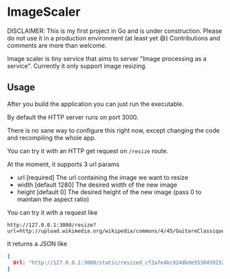# ImageScaler

DISCLAIMER: This is my first project in Go and is under construction.
Please do not use it in a production environment (at least yet :smile:)
Contributions and comments are more than welcome.

Image scaler is tiny service that aims to server "Image processing as a
service".
Currently it only support image resizing.

## Usage

After you build the application you can just run the executable.

By default the HTTP server runs on port 3000.

There is no sane way to configure this right now, except changing the
code and recompiling the whole app.

You can try it with an HTTP get request on `/resize` route.

At the moment, it supports 3 url params

- url [required] The url containing the image we want to resize
- width [default 1280] The desired width of the new image
- height [default 0] The desired height of the new image (pass 0 to
  maintain the aspect ratio)

You can try it with a request like

```
http://127.0.0.1:3000/resize?url=http://upload.wikimedia.org/wikipedia/commons/4/45/GuitareClassique5.png&width=200&height=0
```

It returns a JSON like

```JSON
{
  Url: "http://127.0.0.1:3000/static/resized_cf2a7e4bc924dbde5530459152c33117.png"
}
```
